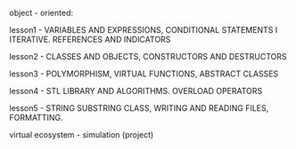 object - oriented:

lesson1 - VARIABLES AND EXPRESSIONS, CONDITIONAL STATEMENTS I
ITERATIVE. REFERENCES AND INDICATORS

lesson2 - CLASSES AND OBJECTS, CONSTRUCTORS AND DESTRUCTORS

lesson3 - POLYMORPHISM, VIRTUAL FUNCTIONS,
ABSTRACT CLASSES

lesson4 - STL LIBRARY AND ALGORITHMS. OVERLOAD
OPERATORS

lesson5 - STRING SUBSTRING CLASS, WRITING AND READING FILES,
FORMATTING.

virtual ecosystem - simulation (project)
